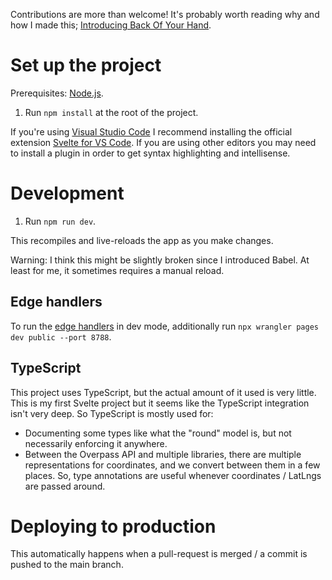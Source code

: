 Contributions are more than welcome! It's probably worth reading why and how I made this; [Introducing Back Of Your Hand](https://adamlynch.com/back-of-your-hand).

# Set up the project

Prerequisites: [Node.js](https://nodejs.org).

1. Run `npm install` at the root of the project.

If you're using [Visual Studio Code](https://code.visualstudio.com/) I recommend installing the official extension [Svelte for VS Code](https://marketplace.visualstudio.com/items?itemName=svelte.svelte-vscode). If you are using other editors you may need to install a plugin in order to get syntax highlighting and intellisense.

# Development

1. Run `npm run dev`.

This recompiles and live-reloads the app as you make changes.

Warning: I think this might be slightly broken since I introduced Babel. At least for me, it sometimes requires a manual reload.

## Edge handlers

To run the [edge handlers](./functions) in dev mode, additionally run `npx wrangler pages dev public --port 8788`.

## TypeScript

This project uses TypeScript, but the actual amount of it used is very little. This is my first Svelte project but it seems like the TypeScript integration isn't very deep. So TypeScript is mostly used for:

- Documenting some types like what the "round" model is, but not necessarily enforcing it anywhere.
- Between the Overpass API and multiple libraries, there are multiple representations for coordinates, and we convert between them in a few places. So, type annotations are useful whenever coordinates / LatLngs are passed around.

# Deploying to production

This automatically happens when a pull-request is merged / a commit is pushed to the main branch.
